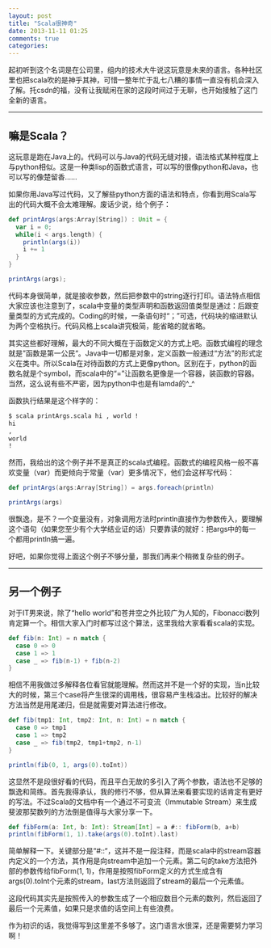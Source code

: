 ```yaml
---
layout: post
title: "Scala很神奇"
date: 2013-11-11 01:25
comments: true
categories: 
---
```


起初听到这个名词是在公司里，组内的技术大牛说这玩意是未来的语言。各种社区里也把scala吹的是神乎其神，可惜一整年忙于乱七八糟的事情一直没有机会深入了解。托csdn的福，没有让我赋闲在家的这段时间过于无聊，也开始接触了这门全新的语言。

<!--more-->

-----
## 嘛是Scala？

这玩意是跑在Java上的。代码可以与Java的代码无缝对接，语法格式某种程度上与python相似。这是一种类lisp的函数式语言，可以写的很像python和Java，也可以写的像楚留香……

如果你用Java写过代码，又了解些python方面的语法和特点，你看到用Scala写出的代码大概不会太难理解。废话少说，给个例子：

```scala
def printArgs(args:Array[String]) : Unit = {
  var i = 0;
  while(i < args.length) {
    println(args(i))
    i += 1
  }
}

printArgs(args);
```
代码本身很简单，就是接收参数，然后把参数中的string逐行打印。语法特点相信大家应该也注意到了，scala中变量的类型声明和函数返回值类型是通过：后跟变量类型的方式完成的。Coding的时候，一条语句时“；”可选，代码块的缩进默认为两个空格执行。代码风格上scala讲究极简，能省略的就省略。

其实这些都好理解，最大的不同大概在于函数定义的方式上吧。函数式编程的理念就是”函数是第一公民“。Java中一切都是对象，定义函数一般通过“方法”的形式定义在类中。所以Scala在对待函数的方式上更像python。区别在于，python的函数名就是个symbol，而scala中的“=”让函数名更像是一个容器，装函数的容器。当然，这么说有些不严密，因为python中也是有lamda的^_^

函数执行结果是这个样字的：
```bash
$ scala printArgs.scala hi , world ! 
hi
,
world
!
```
然而，我给出的这个例子并不是真正的scala式编程。函数式的编程风格一般不喜欢变量（var）而更倾向于常量（var）更多情况下，他们会这样写代码：
```scala
def printArgs(args:Array[String]) = args.foreach(println)

printArgs(args)
```
很飘逸，是不？一个变量没有，对象调用方法时println直接作为参数传入，要理解这个语句（如果您至少有个大学结业证的话）只要靠读的就好：把args中的每一个都用println搞一遍。

好吧，如果你觉得上面这个例子不够分量，那我们再来个稍微复杂些的例子。

-----
## 另一个例子

对于IT男来说，除了“hello world”和苍井空之外比较广为人知的，Fibonacci数列肯定算一个。相信大家入门时都写过这个算法，这里我给大家看看scala的实现。
```scala
def fib(n: Int) = n match {
  case 0 => 0
  case 1 => 1
  case _ => fib(n-1) + fib(n-2)
}
```
相信不用我做过多解释各位看官就能理解。然而这并不是一个好的实现，当n比较大的时候，第三个case将产生很深的调用栈，很容易产生栈溢出。比较好的解决方法当然是用尾递归，但是就需要对算法进行修改。
```scala
def fib(tmp1: Int, tmp2: Int, n: Int) = n match {
  case 0 => tmp1
  case 1 => tmp2
  case _ => fib(tmp2, tmp1+tmp2, n-1)
}

println(fib(0, 1, args(0).toInt))    
```
这显然不是段很好看的代码，而且平白无故的多引入了两个参数，语法也不足够的飘逸和简练。首先我得承认，我的修行不够，但从算法来看要实现的话肯定有更好的写法。不过Scala的文档中有一个通过不可变流（Immutable Stream）来生成斐波那契数列的方法倒是值得与大家分享一下。
```scala
def fibForm(a: Int, b: Int): Stream[Int] = a #:: fibForm(b, a+b)
println(fibForm(1, 1).take(args(0).toInt).last)
```
简单解释一下。关键部分是“#::“，这并不是一段注释，而是scala中的stream容器内定义的一个方法，其作用是向stream中追加一个元素。第二句的take方法把外部的参数传给fibForm(1, 1)，作用是按照fibForm定义的方式生成含有args(0).toInt个元素的stream，last方法则返回了stream的最后一个元素值。

这段代码其实先是按照传入的参数生成了一个相应数目个元素的数列，然后返回了最后一个元素值，如果只是求值的话空间上有些浪费。

作为初识的话，我觉得写到这里差不多够了。这门语言水很深，还是需要努力学习啊！
